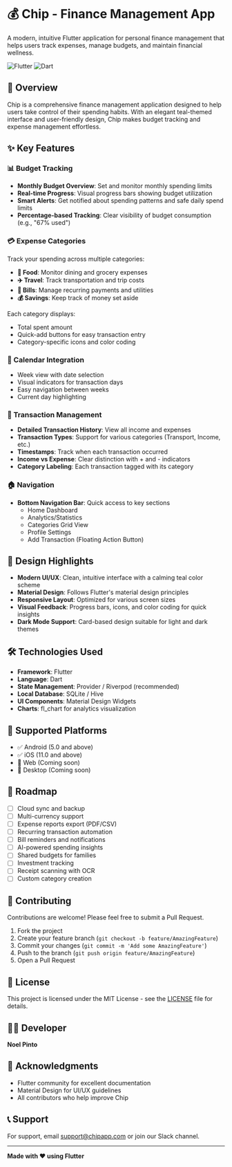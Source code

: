 # 💰 Chip - Finance Management App

A modern, intuitive Flutter application for personal finance management that helps users track expenses, manage budgets, and maintain financial wellness.

![Flutter](https://img.shields.io/badge/Flutter-02569B?style=for-the-badge&logo=flutter&logoColor=white)
![Dart](https://img.shields.io/badge/Dart-0175C2?style=for-the-badge&logo=dart&logoColor=white)

## 📱 Overview

Chip is a comprehensive finance management application designed to help users take control of their spending habits. With an elegant teal-themed interface and user-friendly design, Chip makes budget tracking and expense management effortless.

## ✨ Key Features

### 📊 Budget Tracking
- **Monthly Budget Overview**: Set and monitor monthly spending limits
- **Real-time Progress**: Visual progress bars showing budget utilization
- **Smart Alerts**: Get notified about spending patterns and safe daily spend limits
- **Percentage-based Tracking**: Clear visibility of budget consumption (e.g., "67% used")

### 💳 Expense Categories
Track your spending across multiple categories:
- **🍔 Food**: Monitor dining and grocery expenses
- **✈️ Travel**: Track transportation and trip costs
- **📄 Bills**: Manage recurring payments and utilities
- **💰 Savings**: Keep track of money set aside

Each category displays:
- Total spent amount
- Quick-add buttons for easy transaction entry
- Category-specific icons and color coding

### 📅 Calendar Integration
- Week view with date selection
- Visual indicators for transaction days
- Easy navigation between weeks
- Current day highlighting

### 💸 Transaction Management
- **Detailed Transaction History**: View all income and expenses
- **Transaction Types**: Support for various categories (Transport, Income, etc.)
- **Timestamps**: Track when each transaction occurred
- **Income vs Expense**: Clear distinction with + and - indicators
- **Category Labeling**: Each transaction tagged with its category

### 🏠 Navigation
- **Bottom Navigation Bar**: Quick access to key sections
  - Home Dashboard
  - Analytics/Statistics
  - Categories Grid View
  - Profile Settings
  - Add Transaction (Floating Action Button)

## 🎨 Design Highlights

- **Modern UI/UX**: Clean, intuitive interface with a calming teal color scheme
- **Material Design**: Follows Flutter's material design principles
- **Responsive Layout**: Optimized for various screen sizes
- **Visual Feedback**: Progress bars, icons, and color coding for quick insights
- **Dark Mode Support**: Card-based design suitable for light and dark themes

## 🛠 Technologies Used

- **Framework**: Flutter
- **Language**: Dart
- **State Management**: Provider / Riverpod (recommended)
- **Local Database**: SQLite / Hive
- **UI Components**: Material Design Widgets
- **Charts**: fl_chart for analytics visualization

## 📱 Supported Platforms

- ✅ Android (5.0 and above)
- ✅ iOS (11.0 and above)
- 🔄 Web (Coming soon)
- 🔄 Desktop (Coming soon)

## 🎯 Roadmap

- [ ] Cloud sync and backup
- [ ] Multi-currency support
- [ ] Expense reports export (PDF/CSV)
- [ ] Recurring transaction automation
- [ ] Bill reminders and notifications
- [ ] AI-powered spending insights
- [ ] Shared budgets for families
- [ ] Investment tracking
- [ ] Receipt scanning with OCR
- [ ] Custom category creation

## 🤝 Contributing

Contributions are welcome! Please feel free to submit a Pull Request.

1. Fork the project
2. Create your feature branch (`git checkout -b feature/AmazingFeature`)
3. Commit your changes (`git commit -m 'Add some AmazingFeature'`)
4. Push to the branch (`git push origin feature/AmazingFeature`)
5. Open a Pull Request

## 📄 License

This project is licensed under the MIT License - see the [LICENSE](LICENSE) file for details.

## 👨‍💻 Developer

**Noel Pinto**

## 🙏 Acknowledgments

- Flutter community for excellent documentation
- Material Design for UI/UX guidelines
- All contributors who help improve Chip

## 📞 Support

For support, email support@chipapp.com or join our Slack channel.

---

**Made with ❤️ using Flutter**
